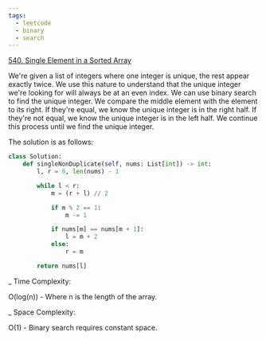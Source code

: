 ```yaml
---
tags:
  - leetcode
  - binary
  - search
---
```


<a href="https://leetcode.com/problems/single-element-in-a-sorted-array/">
540. Single Element in a Sorted Array</a>

We're given a list of integers where one integer is unique, the rest appear
exactly twice. We use this nature to understand that the unique integer we're
looking for will always be at an even index. We can use binary search to find
the unique integer. We compare the middle element with the element to its right.
If they're equal, we know the unique integer is in the right half. If they're
not equal, we know the unique integer is in the left half. We continue this
process until we find the unique integer.

The solution is as follows:

```python
class Solution:
    def singleNonDuplicate(self, nums: List[int]) -> int:
        l, r = 0, len(nums) - 1

        while l < r:
            m = (r + l) // 2

            if m % 2 == 1:
                m -= 1

            if nums[m] == nums[m + 1]:
                l = m + 2
            else:
                r = m

        return nums[l]
```

\_ Time Complexity:

O(log(n)) - Where n is the length of the array.

\_ Space Complexity:

O(1) - Binary search requires constant space.

